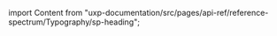 
import Content from "uxp-documentation/src/pages/api-ref/reference-spectrum/Typography/sp-heading";

<Content query="product=xd"/>
